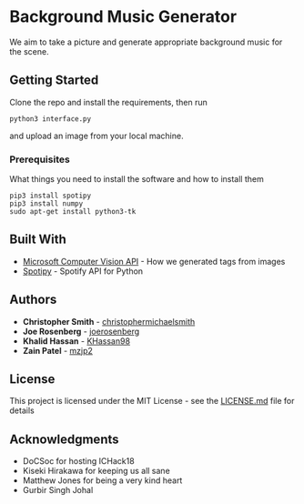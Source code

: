# Background Music Generator

We aim to take a picture and generate appropriate background music for the scene.

## Getting Started

Clone the repo and install the requirements, then run 
```
python3 interface.py
```
and upload an image from your local machine.

### Prerequisites

What things you need to install the software and how to install them

```
pip3 install spotipy
pip3 install numpy
sudo apt-get install python3-tk
```

## Built With

* [Microsoft Computer Vision API](http://customvision.ai/) - How we generated tags from images
* [Spotipy](http://spotipy.readthedocs.io/en/latest/) - Spotify API for Python

## Authors

* **Christopher Smith** - [christophermichaelsmith](https://github.com/christophermichaelsmith)
* **Joe Rosenberg** - [joerosenberg](https://github.com/joerosenberg)
* **Khalid Hassan** - [KHassan98](https://github.com/KHassan98)
* **Zain Patel** - [mzjp2](https://github.com/mzjp2)


## License

This project is licensed under the MIT License - see the [LICENSE.md](LICENSE.md) file for details

## Acknowledgments

* DoCSoc for hosting ICHack18
* Kiseki Hirakawa for keeping us all sane
* Matthew Jones for being a very kind heart
* Gurbir Singh Johal
